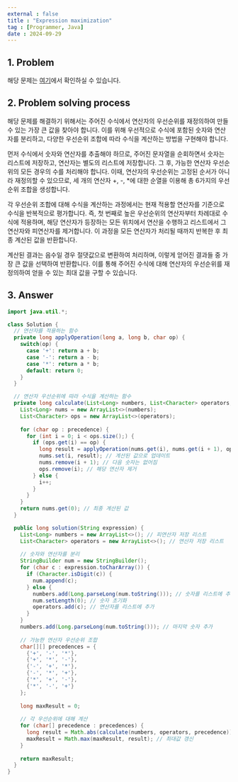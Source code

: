 ```yaml
---
external : false
title : "Expression maximization"
tag : [Programmer, Java]
date : 2024-09-29
---
```


## 1. Problem

해당 문제는 [여기](https://school.programmers.co.kr/learn/courses/30/lessons/67257)에서 확인하실 수 있습니다.

## 2. Problem solving process

해당 문제를 해결하기 위해서는 주어진 수식에서 연산자의 우선순위를 재정의하여 만들 수 있는 가장 큰 값을 찾아야 합니다. 이를 위해 우선적으로 수식에 포함된 숫자와 연산자를 분리하고, 다양한 우선순위 조합에 따라 수식을 계산하는 방법을 구현해야 합니다.

먼저 수식에서 숫자와 연산자를 추출해야 하므로, 주어진 문자열을 순회하면서 숫자는 리스트에 저장하고, 연산자는 별도의 리스트에 저장합니다. 그 후, 가능한 연산자 우선순위의 모든 경우의 수를 처리해야 합니다. 이때, 연산자의 우선순위는 고정된 순서가 아니라 재정의할 수 있으므로, 세 개의 연산자 +, -, *에 대한 순열을 이용해 총 6가지의 우선순위 조합을 생성합니다.

각 우선순위 조합에 대해 수식을 계산하는 과정에서는 현재 적용할 연산자를 기준으로 수식을 반복적으로 평가합니다. 즉, 첫 번째로 높은 우선순위의 연산자부터 차례대로 수식에 적용하며, 해당 연산자가 등장하는 모든 위치에서 연산을 수행하고 리스트에서 그 연산자와 피연산자를 제거합니다. 이 과정을 모든 연산자가 처리될 때까지 반복한 후 최종 계산된 값을 반환합니다.

계산된 결과는 음수일 경우 절댓값으로 변환하여 처리하며, 이렇게 얻어진 결과들 중 가장 큰 값을 선택하여 반환합니다. 이를 통해 주어진 수식에 대해 연산자의 우선순위를 재정의하여 얻을 수 있는 최대 값을 구할 수 있습니다.

## 3. Answer

```java
import java.util.*;

class Solution {
  // 연산자를 적용하는 함수
  private long applyOperation(long a, long b, char op) {
    switch(op) {
      case '+': return a + b;
      case '-': return a - b;
      case '*': return a * b;
      default: return 0;
    }
  }

  // 연산자 우선순위에 따라 수식을 계산하는 함수
  private long calculate(List<Long> numbers, List<Character> operators, char[] precedence) {
    List<Long> nums = new ArrayList<>(numbers);
    List<Character> ops = new ArrayList<>(operators);
    
    for (char op : precedence) {
      for (int i = 0; i < ops.size();) {
        if (ops.get(i) == op) {
          long result = applyOperation(nums.get(i), nums.get(i + 1), op);
          nums.set(i, result); // 계산된 값으로 업데이트
          nums.remove(i + 1); // 다음 숫자는 없어짐
          ops.remove(i); // 해당 연산자 제거
        } else {
          i++;
        }
      }
    }
    return nums.get(0); // 최종 계산된 값
  }

  public long solution(String expression) {
    List<Long> numbers = new ArrayList<>(); // 피연산자 저장 리스트
    List<Character> operators = new ArrayList<>(); // 연산자 저장 리스트
    
    // 숫자와 연산자를 분리
    StringBuilder num = new StringBuilder();
    for (char c : expression.toCharArray()) {
      if (Character.isDigit(c)) {
        num.append(c);
      } else {
        numbers.add(Long.parseLong(num.toString())); // 숫자를 리스트에 추가
        num.setLength(0); // 숫자 초기화
        operators.add(c); // 연산자를 리스트에 추가
      }
    }
    numbers.add(Long.parseLong(num.toString())); // 마지막 숫자 추가
    
    // 가능한 연산자 우선순위 조합
    char[][] precedences = {
      {'+', '-', '*'}, 
      {'+', '*', '-'}, 
      {'-', '+', '*'}, 
      {'-', '*', '+'}, 
      {'*', '+', '-'}, 
      {'*', '-', '+'}
    };
    
    long maxResult = 0;
    
    // 각 우선순위에 대해 계산
    for (char[] precedence : precedences) {
      long result = Math.abs(calculate(numbers, operators, precedence)); // 절댓값 처리
      maxResult = Math.max(maxResult, result); // 최대값 갱신
    }
    
    return maxResult;
  }
}
```

